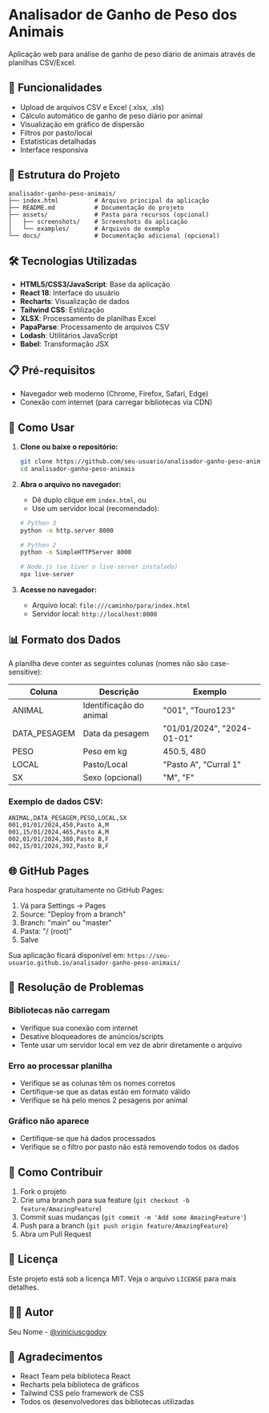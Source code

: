 # Analisador de Ganho de Peso dos Animais

Aplicação web para análise de ganho de peso diário de animais através de planilhas CSV/Excel.

## 🚀 Funcionalidades

- Upload de arquivos CSV e Excel (.xlsx, .xls)
- Cálculo automático de ganho de peso diário por animal
- Visualização em gráfico de dispersão
- Filtros por pasto/local
- Estatísticas detalhadas
- Interface responsiva

## 📁 Estrutura do Projeto

```
analisador-ganho-peso-animais/
├── index.html          # Arquivo principal da aplicação
├── README.md           # Documentação do projeto
├── assets/             # Pasta para recursos (opcional)
│   ├── screenshots/    # Screenshots da aplicação
│   └── examples/       # Arquivos de exemplo
└── docs/               # Documentação adicional (opcional)
```

## 🛠️ Tecnologias Utilizadas

- **HTML5/CSS3/JavaScript**: Base da aplicação
- **React 18**: Interface do usuário
- **Recharts**: Visualização de dados
- **Tailwind CSS**: Estilização
- **XLSX**: Processamento de planilhas Excel
- **PapaParse**: Processamento de arquivos CSV
- **Lodash**: Utilitários JavaScript
- **Babel**: Transformação JSX

## 📋 Pré-requisitos

- Navegador web moderno (Chrome, Firefox, Safari, Edge)
- Conexão com internet (para carregar bibliotecas via CDN)

## 🚀 Como Usar

1. **Clone ou baixe o repositório:**
   ```bash
   git clone https://github.com/seu-usuario/analisador-ganho-peso-animais.git
   cd analisador-ganho-peso-animais
   ```

2. **Abra o arquivo no navegador:**
   - Dê duplo clique em `index.html`, ou
   - Use um servidor local (recomendado):
   ```bash
   # Python 3
   python -m http.server 8000
   
   # Python 2
   python -m SimpleHTTPServer 8000
   
   # Node.js (se tiver o live-server instalado)
   npx live-server
   ```

3. **Acesse no navegador:**
   - Arquivo local: `file:///caminho/para/index.html`
   - Servidor local: `http://localhost:8000`

## 📊 Formato dos Dados

A planilha deve conter as seguintes colunas (nomes não são case-sensitive):

| Coluna | Descrição | Exemplo |
|--------|-----------|---------|
| ANIMAL | Identificação do animal | "001", "Touro123" |
| DATA_PESAGEM | Data da pesagem | "01/01/2024", "2024-01-01" |
| PESO | Peso em kg | 450.5, 480 |
| LOCAL | Pasto/Local | "Pasto A", "Curral 1" |
| SX | Sexo (opcional) | "M", "F" |

### Exemplo de dados CSV:
```csv
ANIMAL,DATA_PESAGEM,PESO,LOCAL,SX
001,01/01/2024,450,Pasto A,M
001,15/01/2024,465,Pasto A,M
002,01/01/2024,380,Pasto B,F
002,15/01/2024,392,Pasto B,F
```

## 🌐 GitHub Pages

Para hospedar gratuitamente no GitHub Pages:

1. Vá para Settings → Pages
2. Source: "Deploy from a branch"
3. Branch: "main" ou "master"
4. Pasta: "/ (root)"
5. Salve

Sua aplicação ficará disponível em: `https://seu-usuario.github.io/analisador-ganho-peso-animais/`

## 🔧 Resolução de Problemas

### Bibliotecas não carregam
- Verifique sua conexão com internet
- Desative bloqueadores de anúncios/scripts
- Tente usar um servidor local em vez de abrir diretamente o arquivo

### Erro ao processar planilha
- Verifique se as colunas têm os nomes corretos
- Certifique-se que as datas estão em formato válido
- Verifique se há pelo menos 2 pesagens por animal

### Gráfico não aparece
- Certifique-se que há dados processados
- Verifique se o filtro por pasto não está removendo todos os dados

## 📝 Como Contribuir

1. Fork o projeto
2. Crie uma branch para sua feature (`git checkout -b feature/AmazingFeature`)
3. Commit suas mudanças (`git commit -m 'Add some AmazingFeature'`)
4. Push para a branch (`git push origin feature/AmazingFeature`)
5. Abra um Pull Request

## 📄 Licença

Este projeto está sob a licença MIT. Veja o arquivo `LICENSE` para mais detalhes.

## 👨‍💻 Autor

Seu Nome - [@viniciuscgodoy](https://github.com/viniciuscgodoy)

## 🙏 Agradecimentos

- React Team pela biblioteca React
- Recharts pela biblioteca de gráficos
- Tailwind CSS pelo framework de CSS
- Todos os desenvolvedores das bibliotecas utilizadas
